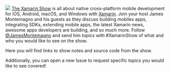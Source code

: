 
![](banner.png)
[The Xamarin Show](https://channel9.msdn.com/Shows/XamarinShow?WT.mc_id=thexamarinshow-github-jamont) is all about native cross-platform mobile development for iOS, Android, macOS, and Windows with [Xamarin](http://xamarin.com). Join your host James Montemagno and his guests as they discuss building mobiles apps, integrating SDKs, extending mobile apps, the latest Xamarin news, awesome apps developers are building, and so much more. Follow [@JamesMontemagno](http://twitter.com/jamesmontemagno) and send him topics with #XamarinShow of what and who you would like to see on the show.


Here you will find links to show notes and source code from the show.

Additionally, you can open a new Issue to request specific topics you would like to see covered!
